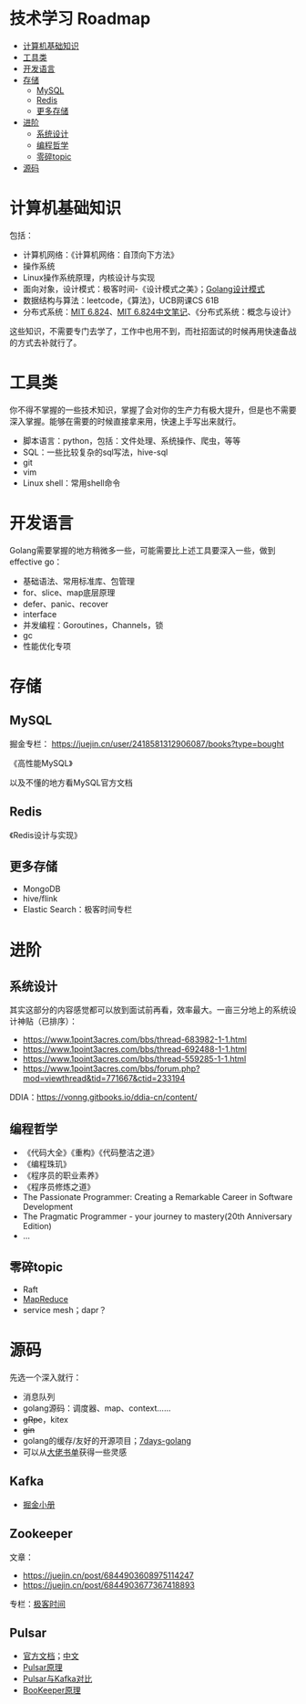 # 技术学习 Roadmap

- [计算机基础知识](#计算机基础知识)
- [工具类](#工具类)
- [开发语言](#开发语言)
- [存储](#存储)
    - [MySQL](#mysql)
    - [Redis](#redis)
    - [更多存储](#更多存储)
- [进阶](#进阶)
    - [系统设计](#系统设计)
    - [编程哲学](#编程哲学)
    - [零碎topic](#零碎topic)
- [源码](#源码)

# 计算机基础知识
包括：

- 计算机网络：《计算机网络：自顶向下方法》
- 操作系统
- Linux操作系统原理，内核设计与实现
- 面向对象，设计模式：极客时间-《设计模式之美》；[Golang设计模式](https://github.com/senghoo/golang-design-pattern)
- 数据结构与算法：leetcode，《算法》，UCB网课CS 61B
- 分布式系统：[MIT 6.824](https://github.com/chaozh/MIT-6.824)、[MIT 6.824中文笔记](https://mit-public-courses-cn-translatio.gitbook.io/mit6-824/)、《分布式系统：概念与设计》

这些知识，不需要专门去学了，工作中也用不到，而社招面试的时候再用快速备战的方式去补就行了。

# 工具类
你不得不掌握的一些技术知识，掌握了会对你的生产力有极大提升，但是也不需要深入掌握。能够在需要的时候直接拿来用，快速上手写出来就行。

- 脚本语言：python，包括：文件处理、系统操作、爬虫，等等
- SQL：一些比较复杂的sql写法，hive-sql
- git
- vim
- Linux shell：常用shell命令

# 开发语言
Golang需要掌握的地方稍微多一些，可能需要比上述工具要深入一些，做到 effective go：

- 基础语法、常用标准库、包管理
- for、slice、map底层原理
- defer、panic、recover
- interface
- 并发编程：Goroutines，Channels，锁
- gc
- 性能优化专项

# 存储
## MySQL
掘金专栏：
https://juejin.cn/user/2418581312906087/books?type=bought

《高性能MySQL》

以及不懂的地方看MySQL官方文档

## Redis
《Redis设计与实现》

## 更多存储
- MongoDB
- hive/flink
- Elastic Search：极客时间专栏

# 进阶

## 系统设计
其实这部分的内容感觉都可以放到面试前再看，效率最大。一亩三分地上的系统设计神贴（已排序）：

- https://www.1point3acres.com/bbs/thread-683982-1-1.html
- https://www.1point3acres.com/bbs/thread-692488-1-1.html
- https://www.1point3acres.com/bbs/thread-559285-1-1.html
- https://www.1point3acres.com/bbs/forum.php?mod=viewthread&tid=771667&ctid=233194

DDIA：https://vonng.gitbooks.io/ddia-cn/content/

## 编程哲学

- 《代码大全》《重构》《代码整洁之道》
- 《编程珠玑》
- 《程序员的职业素养》
- 《程序员修炼之道》
- The Passionate Programmer: Creating a Remarkable Career in Software Development
- The Pragmatic Programmer - your journey to mastery(20th Anniversary Edition)
- ...

## 零碎topic

- Raft
- [MapReduce](https://juejin.cn/post/6844903812784717831)
- service mesh；dapr？

# 源码

先选一个深入就行：

- 消息队列
- golang源码：调度器、map、context......
- ~~gRpc~~，kitex
- ~~gin~~
- golang的缓存/友好的开源项目；[7days-golang](https://github.com/geektutu/7days-golang)
- 可以从[大佬书单](http://xiaorui.cc/archives/3342)获得一些灵感

## Kafka

- [掘金小册](https://juejin.cn/book/6844733792683458573)

## Zookeeper

文章：

- https://juejin.cn/post/6844903608975114247
- https://juejin.cn/post/6844903677367418893

专栏：[极客时间](https://time.geekbang.org/course/intro/100034201)

## Pulsar

- [官方文档](https://pulsar.apache.org/docs/v2.0.1-incubating/getting-started/ConceptsAndArchitecture/)；[中文](http://pulsar.apache.org/docs/zh-CN/next/concepts-architecture-overview/)
- [Pulsar原理](https://blog.csdn.net/u010869257/article/details/83211152)
- [Pulsar与Kafka对比](https://zhuanlan.zhihu.com/p/182573701)
- [BooKeeper原理](http://matt33.com/2019/01/28/bk-store-realize/)
